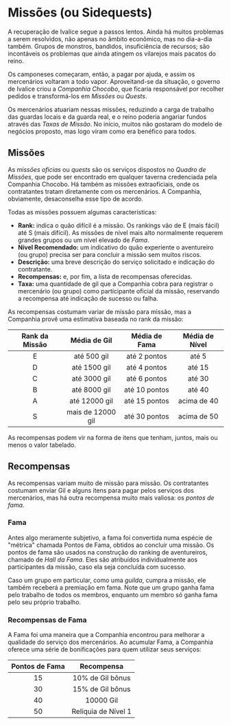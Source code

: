 # Missões (ou Sidequests)

A recuperação de Ivalice segue a passos lentos. Ainda há muitos problemas a serem resolvidos, não apenas no âmbito econômico, mas no dia-a-dia também. Grupos de monstros, bandidos, insuficiência de recursos; são incontáveis os problemas que ainda atingem os vilarejos mais pacatos do reino.

Os camponeses começaram, então, a pagar por ajuda, e assim os mercenários voltaram a todo vapor. Aproveitand-se da situação, o governo de Ivalice criou a *Companhia Chocobo*, que ficaria responsável por recolher pedidos e transformá-los em *Missões* ou *Quests*.

Os mercenários atuariam nessas missões, reduzindo a carga de trabalho das guardas locais e da guarda real, e o reino poderia angariar fundos através das *Taxas de Missão*. No início, muitos não gostaram do modelo de negócios proposto, mas logo viram como era benéfico para todos.

## Missões

As *missões oficias* ou *quests* são os serviços dispostos no *Quadro de Missões*, que pode ser encontrado em qualquer taverna credenciada pela Companhia Chocobo. Há também as missões extraoficiais, onde os contratantes tratam diretamente com os mercenários. A Companhia, obviamente, desaconselha esse tipo de acordo.

Todas as missões possuem algumas características:

* **Rank:** indica o quão difícil é a missão. Os rankings vão de E (mais fácil) até S (mais difícil). As missões de nível mais alto normalmente requerem grandes grupos ou um nível elevado de *Fama*.
* **Nível Recomendado:** um indicativo do quão experiente o aventureiro (ou grupo) precisa ser para concluir a missão sem muitos riscos.
* **Descrição:** uma breve descrição do serviço solicitado e indicação do contratante.
* **Recompensas:** e, por fim, a lista de recompensas oferecidas.
* **Taxa:** uma quantidade de gil que a Companhia cobra para registrar o mercenário (ou grupo) como participante oficial da missão, reservando a recompensa até indicação de sucesso ou falha.

As recompensas costumam variar de missão para missão, mas a Companhia provê uma estimativa baseada no rank da missão:

| Rank da Missão | Média de Gil     | Média de Fama | Média de Nível |
|:--------------:|:----------------:|:-------------:|:--------------:|
| E              | até 500 gil      | até 2 pontos  | até 5          |
| D              | até 1500 gil     | até 4 pontos  | até 15         |
| C              | até 3000 gil     | até 6 pontos  | até 30         |
| B              | até 8000 gil     | até 10 pontos | até 40         |
| A              | até 12000 gil    | até 15 pontos | acima de 40    |
| S              | mais de 12000 gil| até 30 pontos | acima de 50    |

As recompensas podem vir na forma de itens que tenham, juntos, mais ou menos o valor tabelado.

## Recompensas

As recompensas variam muito de missão para missão. Os contratantes costumam enviar Gil e alguns itens para pagar pelos serviços dos mercenários, mas há outra recompensa muito mais valiosa: os *pontos de fama*.

### Fama

Antes algo meramente subjetivo, a fama foi convertida numa espécie de "métrica" chamada Pontos de Fama, obtidos ao concluir uma missão. Os pontos de fama são usados na construção do ranking de aventureiros, chamado de *Hall da Fama*. Eles são atribuídos individualmente aos participantes da missão, caso ela seja concluída com sucesso.

Caso um grupo em particular, como uma *guilda*, cumpra a missão, ele também receberá a premiação em fama. Note que um grupo ganha fama pelo trabalho de todos os membros, enquanto um membro só ganha fama pelo seu próprio trabalho.

### Recompensas de Fama

A Fama foi uma maneira que a Companhia encontrou para melhorar a qualidade do serviço dos mercenários. Ao acumular Fama, a Companhia oferece uma série de bonificações para quem utilizar seus serviços:

| Pontos de Fama | Recompensa                    |
|:--------------:|:-----------------------------:|
| 15             | 10% de Gil bônus              |
| 30             | 15% de Gil bônus              |
| 40             | 10000 Gil                     |
| 50             | Relíquia  de Nível 1          |